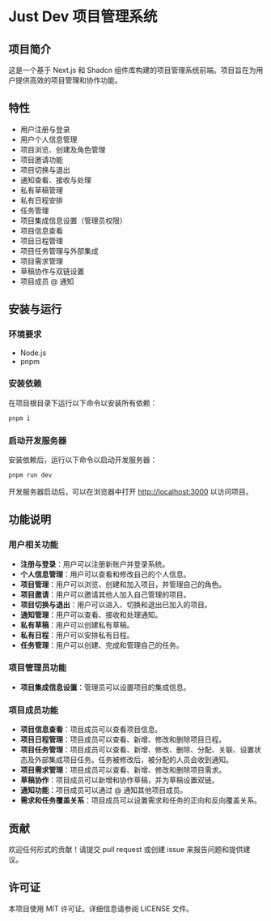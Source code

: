 # Just Dev 项目管理系统

## 项目简介

这是一个基于 Next.js 和 Shadcn 组件库构建的项目管理系统前端。项目旨在为用户提供高效的项目管理和协作功能。

## 特性

- 用户注册与登录
- 用户个人信息管理
- 项目浏览、创建及角色管理
- 项目邀请功能
- 项目切换与退出
- 通知查看、接收与处理
- 私有草稿管理
- 私有日程安排
- 任务管理
- 项目集成信息设置（管理员权限）
- 项目信息查看
- 项目日程管理
- 项目任务管理与外部集成
- 项目需求管理
- 草稿协作与双链设置
- 项目成员 @ 通知

## 安装与运行

### 环境要求

- Node.js
- pnpm

### 安装依赖

在项目根目录下运行以下命令以安装所有依赖：

```bash
pnpm i
```

### 启动开发服务器

安装依赖后，运行以下命令以启动开发服务器：

```bash
pnpm run dev
```

开发服务器启动后，可以在浏览器中打开 [http://localhost:3000](http://localhost:3000) 以访问项目。

## 功能说明

### 用户相关功能

- **注册与登录**：用户可以注册新账户并登录系统。
- **个人信息管理**：用户可以查看和修改自己的个人信息。
- **项目管理**：用户可以浏览、创建和加入项目，并管理自己的角色。
- **项目邀请**：用户可以邀请其他人加入自己管理的项目。
- **项目切换与退出**：用户可以进入、切换和退出已加入的项目。
- **通知管理**：用户可以查看、接收和处理通知。
- **私有草稿**：用户可以创建私有草稿。
- **私有日程**：用户可以安排私有日程。
- **任务管理**：用户可以创建、完成和管理自己的任务。

### 项目管理员功能

- **项目集成信息设置**：管理员可以设置项目的集成信息。

### 项目成员功能

- **项目信息查看**：项目成员可以查看项目信息。
- **项目日程管理**：项目成员可以查看、新增、修改和删除项目日程。
- **项目任务管理**：项目成员可以查看、新增、修改、删除、分配、关联、设置状态及外部集成项目任务。任务被修改后，被分配的人员会收到通知。
- **项目需求管理**：项目成员可以查看、新增、修改和删除项目需求。
- **草稿协作**：项目成员可以新增和协作草稿，并为草稿设置双链。
- **通知功能**：项目成员可以通过 @ 通知其他项目成员。
- **需求和任务覆盖关系**：项目成员可以设置需求和任务的正向和反向覆盖关系。

## 贡献

欢迎任何形式的贡献！请提交 pull request 或创建 issue 来报告问题和提供建议。

## 许可证

本项目使用 MIT 许可证。详细信息请参阅 LICENSE 文件。
